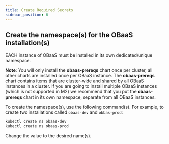 ```yaml
---
title: Create Required Secrets
sidebar_position: 6
---
```

## Create the namespace(s) for the OBaaS installation(s)

EACH instance of OBaaS must be installed in its own dedicated/unique namespace.

**Note**: You will only install the **obaas-prereqs** chart once per cluster, all other charts are installed once per OBaaS instance. The **obaas-prereqs** chart contains items that are cluster-wide and shared by all OBaaS instances in a cluster. If you are going to install multiple OBaaS instances (which is not supported in M2) we recommend that you put the **obaas-prereqs** chart in its own namespace, separate from all OBaaS instances.

To create the namespace(s), use the following command(s).  For example, to create two installations called `obaas-dev` and `obbas-prod`:

```bash
kubectl create ns obaas-dev
kubectl create ns obaas-prod
```

Change the value to the desired name(s).
